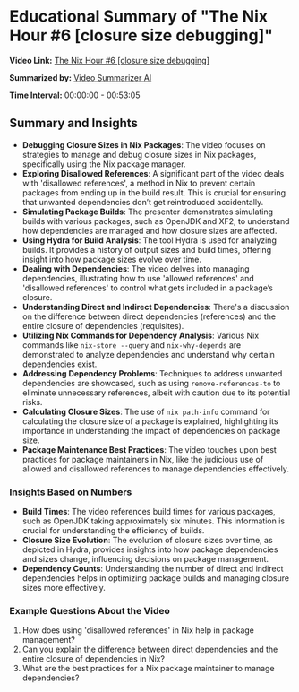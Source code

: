 
# Educational Summary of "The Nix Hour #6 [closure size debugging]"

**Video Link:** [The Nix Hour #6 [closure size debugging]](https://youtu.be/U_DVlJHwyA4)

**Summarized by:** [Video Summarizer AI](https://chat.openai.com/g/g-GvcYCKPIH-video-summarizer-ai)

**Time Interval:** 00:00:00 - 00:53:05

## Summary and Insights

- **Debugging Closure Sizes in Nix Packages**: The video focuses on strategies to manage and debug closure sizes in Nix packages, specifically using the Nix package manager.
- **Exploring Disallowed References**: A significant part of the video deals with 'disallowed references', a method in Nix to prevent certain packages from ending up in the build result. This is crucial for ensuring that unwanted dependencies don’t get reintroduced accidentally.
- **Simulating Package Builds**: The presenter demonstrates simulating builds with various packages, such as OpenJDK and XF2, to understand how dependencies are managed and how closure sizes are affected.
- **Using Hydra for Build Analysis**: The tool Hydra is used for analyzing builds. It provides a history of output sizes and build times, offering insight into how package sizes evolve over time.
- **Dealing with Dependencies**: The video delves into managing dependencies, illustrating how to use 'allowed references' and 'disallowed references' to control what gets included in a package’s closure.
- **Understanding Direct and Indirect Dependencies**: There's a discussion on the difference between direct dependencies (references) and the entire closure of dependencies (requisites).
- **Utilizing Nix Commands for Dependency Analysis**: Various Nix commands like `nix-store --query` and `nix-why-depends` are demonstrated to analyze dependencies and understand why certain dependencies exist.
- **Addressing Dependency Problems**: Techniques to address unwanted dependencies are showcased, such as using `remove-references-to` to eliminate unnecessary references, albeit with caution due to its potential risks.
- **Calculating Closure Sizes**: The use of `nix path-info` command for calculating the closure size of a package is explained, highlighting its importance in understanding the impact of dependencies on package size.
- **Package Maintenance Best Practices**: The video touches upon best practices for package maintainers in Nix, like the judicious use of allowed and disallowed references to manage dependencies effectively.

### Insights Based on Numbers

- **Build Times**: The video references build times for various packages, such as OpenJDK taking approximately six minutes. This information is crucial for understanding the efficiency of builds.
- **Closure Size Evolution**: The evolution of closure sizes over time, as depicted in Hydra, provides insights into how package dependencies and sizes change, influencing decisions on package management.
- **Dependency Counts**: Understanding the number of direct and indirect dependencies helps in optimizing package builds and managing closure sizes more effectively.

### Example Questions About the Video

1. How does using 'disallowed references' in Nix help in package management?
2. Can you explain the difference between direct dependencies and the entire closure of dependencies in Nix?
3. What are the best practices for a Nix package maintainer to manage dependencies?
